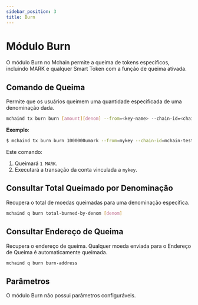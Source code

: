 ```yaml
---
sidebar_position: 3
title: Burn
---
```


# Módulo Burn

O módulo Burn no Mchain permite a queima de tokens específicos, incluindo MARK e qualquer Smart Token com a função de queima ativada.

## Comando de Queima

Permite que os usuários queimem uma quantidade especificada de uma denominação dada.

```sh
mchaind tx burn burn [amount][denom] --from=<key-name> --chain-id=<chain-id> --fees=<fee>
```

**Exemplo**:
```bash
$ mchaind tx burn burn 1000000umark --from=mykey --chain-id=mchain-testnet-1 --fees=50umark
```

Este comando:
1. Queimará `1 MARK`.
2. Executará a transação da conta vinculada a `mykey`.

## Consultar Total Queimado por Denominação

Recupera o total de moedas queimadas para uma denominação específica.

```sh
mchaind q burn total-burned-by-denom [denom]
```

## Consultar Endereço de Queima

Recupera o endereço de queima. Qualquer moeda enviada para o Endereço de Queima é automaticamente queimada.

```sh
mchaind q burn burn-address
```

## Parâmetros

O módulo Burn não possui parâmetros configuráveis.
